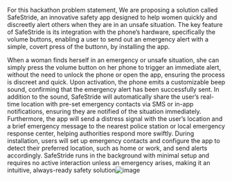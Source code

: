 For this hackathon problem statement, We are proposing a solution called SafeStride, an innovative safety app designed to help women quickly and discreetly alert others when they are in an unsafe situation. The key feature of SafeStride is its integration with the phone’s hardware, specifically the volume buttons, enabling a user to send out an emergency alert with a simple, covert press of the buttonn, by installing the app.

When a woman finds herself in an emergency or unsafe situation, she can simply press the volume button on her phone to trigger an immediate alert, without the need to unlock the phone or open the app, ensuring the process is discreet and quick. Upon activation, the phone emits a customizable beep sound, confirming that the emergency alert has been successfully sent. In addition to the sound, SafeStride will automatically share the user’s real-time location with pre-set emergency contacts via SMS or in-app notifications, ensuring they are notified of the situation immediately. Furthermore, the app will send a distress signal with the user’s location and a brief emergency message to the nearest police station or local emergency response center, helping authorities respond more swiftly. During installation, users will set up emergency contacts and configure the app to detect their preferred location, such as home or work, and send alerts accordingly. SafeStride runs in the background with minimal setup and requires no active interaction unless an emergency arises, making it an intuitive, always-ready safety solution![image](https://github.com/user-attachments/assets/f501b2ba-32af-4882-806c-c76a90788cac)
